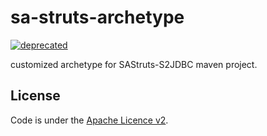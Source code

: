 # sa-struts-archetype
[![deprecated](https://img.shields.io/badge/deprecated-youthful%20inexperience-red.svg)](https://img.shields.io/badge/deprecated-youthful%20inexperience-red.svg)

customized archetype for SAStruts-S2JDBC maven project.

## License
Code is under the [Apache Licence v2](LICENCE).
